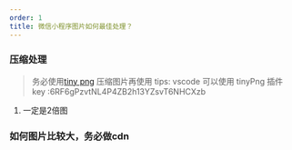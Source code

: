 ```yaml
---
order: 1
title: 微信小程序图片如何最佳处理？
---
```


### 压缩处理
> 务必使用[tiny png](https://tinypng.com/) 压缩图片再使用
> tips: vscode 可以使用 tinyPng 插件 key :6RF6gPzvtNL4P4ZB2h13YZsvT6NHCXzb
1. 一定是2倍图
### 如何图片比较大，务必做cdn
